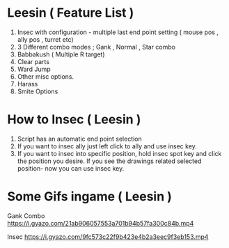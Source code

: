 # Leesin ( Feature List )
 1) Insec with configuration - multiple last end point setting ( mouse pos , ally pos , turret etc)
 2) 3 Different combo modes ; Gank , Normal , Star combo
 3) Babbakush ( Multiple R target)
 4) Clear parts
 5) Ward Jump
 6) Other misc options.
 7) Harass
 8) Smite Options
 
 
 # How to Insec ( Leesin )
 1) Script has an automatic end point selection 
 2) If you want to insec ally just left click to ally and use insec key.
 3) If you want to insec into specific position, hold insec spot key and click the position you desire. If you see the drawings related selected position- now you can use insec key.
 
# Some Gifs ingame ( Leesin )
Gank Combo
https://i.gyazo.com/21ab906057553a701b94b57fa300c84b.mp4


Insec
https://i.gyazo.com/9fc573c22f9b423e4b2a3eec9f3eb153.mp4
